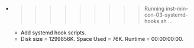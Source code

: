 * >>>>>>>>> Running inst-min-con-03-systemd-hooks.sh ...
  * Add systemd hook scripts.
  * Disk size = 1299856K. Space Used = 76K. Runtime = 00:00:00:00.
